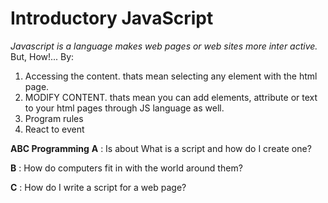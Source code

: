 # Introductory JavaScript
*Javascript is a language makes web pages or web sites more inter active.*
But, How!... By:
1. Accessing the content. thats mean selecting any element with the html page.
2. MODIFY CONTENT. thats mean you can add elements, attribute or text to your html pages through JS language as well.
3. Program rules 
4. React to event 

**ABC Programming**
**A** : Is about What is a script and how do I create one? 

**B** : How do computers fit in with the world around them?

**C** : How do I write a script for a web page?

